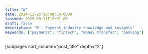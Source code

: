 ```yaml
---
title: "W"
date: 2024-11-26T10:49:56+0000
lastmod: 2025-08-11T12:01:00
draft: false
description: "W - Payment industry knowledge and insights"
keywords: ["payments", "fintech", "money transfer", "banking"]
---
```


[subpages sort_column="post_title" depth="2"]